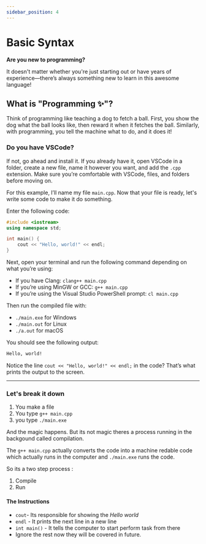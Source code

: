 ```yaml
---
sidebar_position: 4
---
```


# Basic Syntax

**Are you new to programming?**

It doesn't matter whether you're just starting out or have years of experience—there’s always something new to learn in this awesome language!

## **What is "Programming ✨"?**

Think of programming like teaching a dog to fetch a ball. First, you show the dog what the ball looks like, then reward it when it fetches the ball. Similarly, with programming, you tell the machine what to do, and it does it!

### **Do you have VSCode?**

If not, go ahead and install it. If you already have it, open VSCode in a folder, create a new file, name it however you want, and add the `.cpp` extension. Make sure you’re comfortable with VSCode, files, and folders before moving on.

For this example, I’ll name my file `main.cpp`. Now that your file is ready, let's write some code to make it do something.

Enter the following code:

```cpp
#include <iostream>
using namespace std;

int main() {
    cout << "Hello, world!" << endl;
}
```

Next, open your terminal and run the following command depending on what you’re using:

- If you have Clang: `clang++ main.cpp`
- If you’re using MinGW or GCC: `g++ main.cpp`
- If you’re using the Visual Studio PowerShell prompt: `cl main.cpp`

Then run the compiled file with:

- `./main.exe` for Windows
- `./main.out` for Linux
- `./a.out` for macOS

You should see the following output:

```sh
Hello, world!
```

Notice the line `cout << "Hello, world!" << endl;` in the code? That’s what prints the output to the screen.

---

### Let's break it down

1. You make a file
2. You type `g++ main.cpp`
3. you type `./main.exe`

And the magic happens. But its not magic theres a process running in the backgound called compilation.

The `g++ main.cpp` actually converts the code into a machine redable code which actually runs in the computer and `./main.exe` runs the code.

So its a two step process :
1. Compile
2. Run

#### The Instructions

- `cout`- Its responsible for showing the *Hello world*
- `endl` - It prints the next line in a new line
- `int main()` - It tells the computer to start perform task from there 
- Ignore the rest now they will be covered in future.

